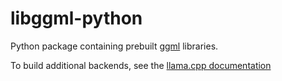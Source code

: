 # libggml-python

Python package containing prebuilt [ggml](https://github.com/ggml-org/ggml) libraries.

To build additional backends, see the [llama.cpp documentation](https://github.com/ggml-org/llama.cpp/blob/master/docs/build.md)
